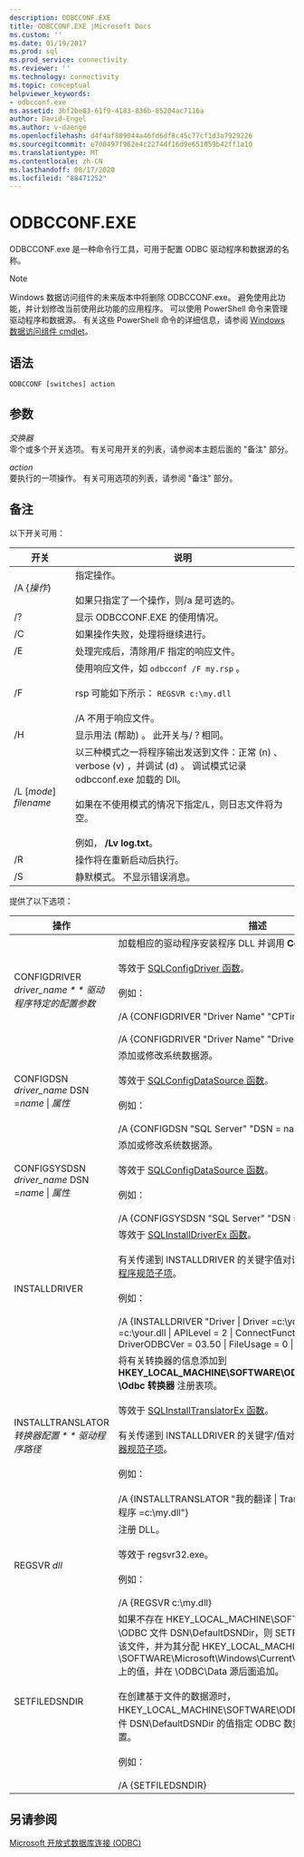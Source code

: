 ```yaml
---
description: ODBCCONF.EXE
title: ODBCCONF.EXE |Microsoft Docs
ms.custom: ''
ms.date: 01/19/2017
ms.prod: sql
ms.prod_service: connectivity
ms.reviewer: ''
ms.technology: connectivity
ms.topic: conceptual
helpviewer_keywords:
- odbcconf.exe
ms.assetid: 3bf2be83-61f9-4183-836b-85204ac7116a
author: David-Engel
ms.author: v-daenge
ms.openlocfilehash: d4f4af809044a46fd6df8c45c77cf1d3a7929226
ms.sourcegitcommit: e700497f962e4c2274df16d9e651059b42ff1a10
ms.translationtype: MT
ms.contentlocale: zh-CN
ms.lasthandoff: 08/17/2020
ms.locfileid: "88471252"
---
```

# <a name="odbcconfexe"></a>ODBCCONF.EXE
ODBCCONF.exe 是一种命令行工具，可用于配置 ODBC 驱动程序和数据源的名称。  
  
> [!NOTE]  
>  Windows 数据访问组件的未来版本中将删除 ODBCCONF.exe。 避免使用此功能，并计划修改当前使用此功能的应用程序。 可以使用 PowerShell 命令来管理驱动程序和数据源。 有关这些 PowerShell 命令的详细信息，请参阅 [Windows 数据访问组件 cmdlet](/powershell/module/wdac)。  
  
## <a name="syntax"></a>语法  
  
```console  
ODBCCONF [switches] action  
```  
  
## <a name="arguments"></a>参数  
 *交换器*  
 零个或多个开关选项。 有关可用开关的列表，请参阅本主题后面的 "备注" 部分。  
  
 *action*  
 要执行的一项操作。 有关可用选项的列表，请参阅 "备注" 部分。  
  
## <a name="remarks"></a>备注  
 以下开关可用：  
  
|开关|说明|  
|------------|-----------------|  
|/A {*操作*}|指定操作。<br /><br /> 如果只指定了一个操作，则/a 是可选的。|  
|/?|显示 ODBCCONF.EXE 的使用情况。|  
|/C|如果操作失败，处理将继续进行。|  
|/E|处理完成后，清除用/F 指定的响应文件。|  
|/F|使用响应文件，如 `odbcconf /F my.rsp` 。<br /><br /> rsp 可能如下所示： `REGSVR c:\my.dll`<br /><br /> /A 不用于响应文件。|  
|/H|显示用法 (帮助) 。 此开关与/？相同。|  
|/L [*mode*] *filename*|以三种模式之一将程序输出发送到文件：正常 (n) 、verbose (v) ，并调试 (d) 。 调试模式记录 odbcconf.exe 加载的 Dll。<br /><br /> 如果在不使用模式的情况下指定/L，则日志文件将为空。<br /><br /> 例如， **/Lv log.txt**。|  
|/R|操作将在重新启动后执行。|  
|/S|静默模式。 不显示错误消息。|  
  
 提供了以下选项：  
  
|操作|描述|  
|------------|-----------------|  
|CONFIGDRIVER *driver_name * * 驱动程序特定的配置参数*|加载相应的驱动程序安装程序 DLL 并调用 **ConfigDriver** 函数。<br /><br /> 等效于 [SQLConfigDriver 函数](../odbc/reference/syntax/sqlconfigdriver-function.md)。<br /><br /> 例如：<br /><br /> /A {CONFIGDRIVER "Driver Name" "CPTimeout = 60"}<br /><br /> /A {CONFIGDRIVER "Driver Name" "DriverODBCVer = 03.80"}|  
|CONFIGDSN *driver_name* DSN =*name* &#124; *属性*|添加或修改系统数据源。<br /><br /> 等效于 [SQLConfigDataSource 函数](../odbc/reference/syntax/sqlconfigdatasource-function.md)。<br /><br /> 例如：<br /><br /> /A {CONFIGDSN "SQL Server" "DSN = name &#124; Server = srv"}|  
|CONFIGSYSDSN *driver_name* DSN =*name* &#124; *属性*|添加或修改系统数据源。<br /><br /> 等效于 [SQLConfigDataSource 函数](../odbc/reference/syntax/sqlconfigdatasource-function.md)。<br /><br /> 例如：<br /><br /> /A {CONFIGSYSDSN "SQL Server" "DSN = name &#124; Server = srv"}|  
|INSTALLDRIVER|等效于 [SQLInstallDriverEx 函数](../odbc/reference/syntax/sqlinstalldriverex-function.md)。<br /><br /> 有关传递到 INSTALLDRIVER 的关键字值对语法的信息，请参阅 [驱动程序规范子项](../odbc/reference/install/driver-specification-subkeys.md)。<br /><br /> 例如：<br /><br /> /A {INSTALLDRIVER "Driver &#124; Driver =c:\your.dll &#124; Setup =c:\your.dll &#124; APILevel = 2 &#124; ConnectFunctions = YYY &#124; DriverODBCVer = 03.50 &#124; FileUsage = 0 &#124; SQLLevel = 1"}|  
|INSTALLTRANSLATOR *转换器配置 * * 驱动程序路径*|将有关转换器的信息添加到 **HKEY_LOCAL_MACHINE\SOFTWARE\ODBC\ODBCINST.INI \Odbc 转换器** 注册表项。<br /><br /> 等效于 [SQLInstallTranslatorEx 函数](../odbc/reference/syntax/sqlinstalltranslatorex-function.md)。<br /><br /> 有关传递到 INSTALLDRIVER 的关键字/值对语法的信息，请参阅 [转换器规范子项](../odbc/reference/install/translator-specification-subkeys.md)。<br /><br /> 例如：<br /><br /> /A {INSTALLTRANSLATOR "我的翻译 &#124; Translator =c:\my.dll &#124; 安装程序 =c:\my.dll"}|  
|REGSVR *dll*|注册 DLL。<br /><br /> 等效于 regsvr32.exe。<br /><br /> 例如：<br /><br /> /A {REGSVR c:\my.dll}|  
|SETFILEDSNDIR|如果不存在 HKEY_LOCAL_MACHINE\SOFTWARE\ODBC\ODBC.INI \ODBC 文件 DSN\DefaultDSNDir，则 SETFILEDSNDIR 操作会创建该文件，并为其分配 HKEY_LOCAL_MACHINE \SOFTWARE\Microsoft\Windows\CurrentVersion\CommonFilesDir 上的值，并在 \ODBC\Data 源后面追加。<br /><br /> 在创建基于文件的数据源时，HKEY_LOCAL_MACHINE\SOFTWARE\ODBC\ODBC.INI \ODBC 文件 DSN\DefaultDSNDir 的值指定 ODBC 数据源管理器使用的默认位置。<br /><br /> 例如：<br /><br /> /A {SETFILEDSNDIR}|  
  
## <a name="see-also"></a>另请参阅  
 [Microsoft 开放式数据库连接 (ODBC)](../odbc/microsoft-open-database-connectivity-odbc.md)
